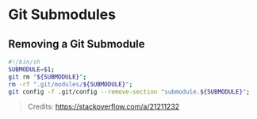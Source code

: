 # Git Submodules

## Removing a Git Submodule

```bash
#!/bin/sh
SUBMODULE=$1;
git rm "${SUBMODULE}";
rm -rf ".git/modules/${SUBMODULE}";
git config -f .git/config --remove-section "submodule.${SUBMODULE}";
```

> Credits: https://stackoverflow.com/a/21211232